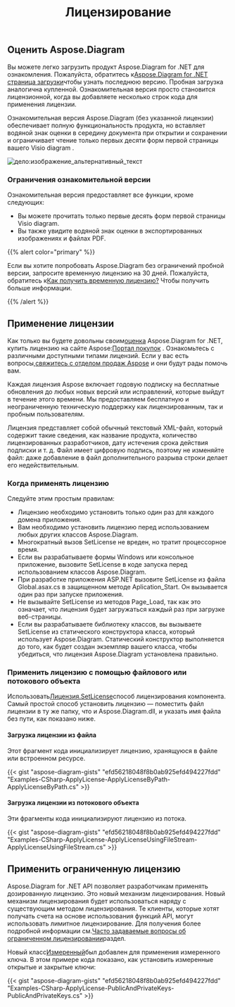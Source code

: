 ﻿---
title: Лицензирование
type: docs
weight: 50
url: /ru/net/licensing/
description: Aspose. Diagram for .NET предлагает своим клиентам получить лицензию Classic и Metered License. А также использовать ограниченную лицензию, чтобы лучше изучить продукт.
---
## **Оценить Aspose.Diagram**
Вы можете легко загрузить продукт Aspose.Diagram for .NET для ознакомления. Пожалуйста, обратитесь к[Aspose.Diagram for .NET страница загрузки](https://www.nuget.org/packages/Aspose.Diagram/)чтобы узнать последнюю версию. Пробная загрузка аналогична купленной. Ознакомительная версия просто становится лицензионной, когда вы добавляете несколько строк кода для применения лицензии.

Ознакомительная версия Aspose.Diagram (без указанной лицензии) обеспечивает полную функциональность продукта, но вставляет водяной знак оценки в середину документа при открытии и сохранении и ограничивает чтение только первых десяти форм первой страницы вашего Visio diagram .

![дело:изображение_альтернативный_текст](licensing_1.png)
### **Ограничения ознакомительной версии**
Ознакомительная версия предоставляет все функции, кроме следующих:

- Вы можете прочитать только первые десять форм первой страницы Visio diagram.
- Вы также увидите водяной знак оценки в экспортированных изображениях и файлах PDF.

{{% alert color="primary" %}} 

 Если вы хотите попробовать Aspose.Diagram без ограничений пробной версии, запросите временную лицензию на 30 дней. Пожалуйста, обратитесь к[Как получить временную лицензию?](https://purchase.aspose.com/temporary-license) Чтобы получить больше информации.

{{% /alert %}} 
## **Применение лицензии**
Как только вы будете довольны своим[оценка](https://downloads.aspose.com/diagram/net) Aspose.Diagram for .NET, купить лицензию на сайте Aspose:[Портал покупок](https://purchase.aspose.com/buy) . Ознакомьтесь с различными доступными типами лицензий. Если у вас есть вопросы,[свяжитесь с отделом продаж Aspose](https://about.aspose.com/contact) и они будут рады помочь вам.

Каждая лицензия Aspose включает годовую подписку на бесплатные обновления до любых новых версий или исправлений, которые выйдут в течение этого времени. Мы предоставляем бесплатную и неограниченную техническую поддержку как лицензированным, так и пробным пользователям.

Лицензия представляет собой обычный текстовый XML-файл, который содержит такие сведения, как название продукта, количество лицензированных разработчиков, дату истечения срока действия подписки и т. д. Файл имеет цифровую подпись, поэтому не изменяйте файл: даже добавление в файл дополнительного разрыва строки делает его недействительным.
### **Когда применять лицензию**
Следуйте этим простым правилам:

- Лицензию необходимо установить только один раз для каждого домена приложения.
- Вам необходимо установить лицензию перед использованием любых других классов Aspose.Diagram.
- Многократный вызов SetLicense не вреден, но тратит процессорное время.
- Если вы разрабатываете формы Windows или консольное приложение, вызовите SetLicense в коде запуска перед использованием классов Aspose.Diagram.
- При разработке приложения ASP.NET вызовите SetLicense из файла Global.asax.cs в защищенном методе Aplication_Start. Он вызывается один раз при запуске приложения.
- Не вызывайте SetLicense из методов Page_Load, так как это означает, что лицензия будет загружаться каждый раз при загрузке веб-страницы.
- Если вы разрабатываете библиотеку классов, вы вызываете SetLicense из статического конструктора класса, который использует Aspose.Diagram. Статический конструктор выполняется до того, как будет создан экземпляр вашего класса, чтобы убедиться, что лицензия Aspose.Diagram установлена правильно.
### **Применить лицензию с помощью файлового или потокового объекта**
 Использовать[Лицензия.SetLicense](https://reference.aspose.com/diagram/net/aspose.diagram/license)способ лицензирования компонента. Самый простой способ установить лицензию — поместить файл лицензии в ту же папку, что и Aspose.Diagram.dll, и указать имя файла без пути, как показано ниже.
#### **Загрузка лицензии из файла**
Этот фрагмент кода инициализирует лицензию, хранящуюся в файле или встроенном ресурсе.

{{< gist "aspose-diagram-gists" "efd56218048f8b0ab925efd494227fdd" "Examples-CSharp-ApplyLicense-ApplyLicenseByPath-ApplyLicenseByPath.cs" >}}
#### **Загрузка лицензии из потокового объекта**
Эти фрагменты кода инициализируют лицензию из потока.

{{< gist "aspose-diagram-gists" "efd56218048f8b0ab925efd494227fdd" "Examples-CSharp-ApplyLicense-ApplyLicenseUsingFileStream-ApplyLicenseUsingFileStream.cs" >}}
## **Применить ограниченную лицензию**
Aspose.Diagram for .NET API позволяет разработчикам применять дозированную лицензию. Это новый механизм лицензирования. Новый механизм лицензирования будет использоваться наряду с существующим методом лицензирования. Те клиенты, которые хотят получать счета на основе использования функций API, могут использовать лимитное лицензирование. Для получения более подробной информации см.[Часто задаваемые вопросы об ограниченном лицензировании](https://purchase.aspose.com/faqs/licensing/metered)раздел.

Новый класс[Измеренный](https://reference.aspose.com/diagram/net/aspose.diagram/metered)был добавлен для применения измеренного ключа. В этом примере кода показано, как установить измеренные открытые и закрытые ключи:

{{< gist "aspose-diagram-gists" "efd56218048f8b0ab925efd494227fdd" "Examples-CSharp-ApplyLicense-PublicAndPrivateKeys-PublicAndPrivateKeys.cs" >}}
